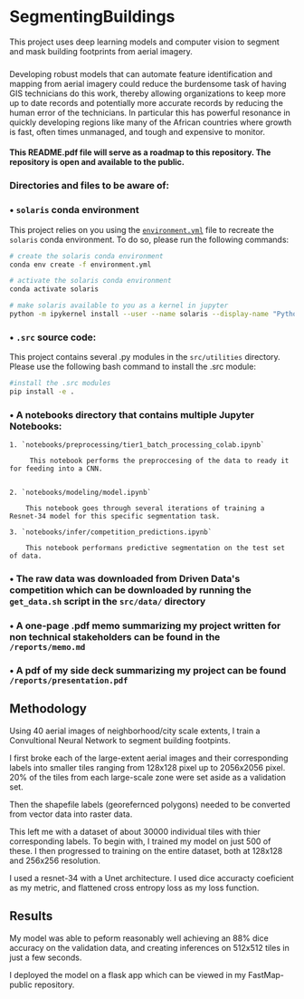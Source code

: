 # SegmentingBuildings
This project uses deep learning models and computer vision to segment and mask building footprints from aerial imagery.

### 
Developing robust models that can automate feature identification and mapping from aerial imagery could reduce the burdensome task of having GIS technicians do this work, thereby allowing organizations to keep more up to date records and potentially more accurate records by reducing the human error of the technicians. In particular this has powerful resonance in quickly developing regions like many of the African countries where growth is fast, often times unmanaged, and tough and expensive to monitor. 


#### This README.pdf file will serve as a roadmap to this repository. The repository is open and available to the public.

### Directories and files to be aware of:

### • `solaris` conda environment

This project relies on you using the [`environment.yml`](environment.yml) file to recreate the `solaris` conda environment. To do so, please run the following commands:

```bash
# create the solaris conda environment
conda env create -f environment.yml

# activate the solaris conda environment
conda activate solaris

# make solaris available to you as a kernel in jupyter
python -m ipykernel install --user --name solaris --display-name "Python (solaris)"
```

### • `.src` source code:

This project contains several .py modules in the `src/utilities` directory. Please use the following bash command to install the .src module:

``` bash
#install the .src modules
pip install -e .
```

### • A notebooks directory that contains multiple Jupyter Notebooks:
    1. `notebooks/preprocessing/tier1_batch_processing_colab.ipynb`

         This notebook performs the preproccesing of the data to ready it for feeding into a CNN. 
        

    2. `notebooks/modeling/model.ipynb`

        This notebook goes through several iterations of training a Resnet-34 model for this specific segmentation task. 
        
    3. `notebooks/infer/competition_predictions.ipynb`

        This notebook performans predictive segmentation on the test set of data. 

### • The raw data was downloaded from Driven Data's competition which can be downloaded by running the `get_data.sh` script in the `src/data/` directory 
 

### • A one-page .pdf memo summarizing my project written for non technical stakeholders can be found in the `/reports/memo.md`

### • A pdf of my side deck summarizing my project can be found `/reports/presentation.pdf`




## Methodology 
Using 40 aerial images of neighborhood/city scale extents, I train a Convultional Neural Network to segment building footpints. 

I first broke each of the large-extent aerial images and their corresponding labels into smaller tiles ranging from 128x128 pixel up to 2056x2056 pixel. 20% of the tiles from each large-scale zone were set aside as a validation set. 

Then the shapefile labels (georefernced polygons) needed to be converted from vector data into raster data. 

This left me with a dataset of about 30000 individual tiles with thier corresponding labels. To begin with, I trained my model on just 500 of these. I then progressed to training on the entire dataset, both at 128x128 and 256x256 resolution. 

I used a resnet-34 with a Unet architecture. I used dice accuracty coeficient as my metric, and flattened cross entropy loss as my loss function.  

## Results 

My model was able to peform reasonably well achieving an 88%  dice accuracy on the validation data, and creating inferences on 512x512 tiles in just a few seconds.

I deployed the model on a flask app which can be viewed in my FastMap- public repository. 



